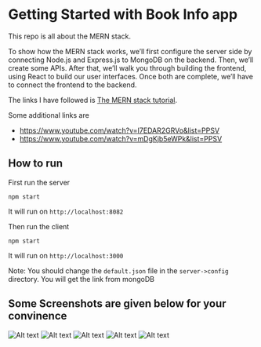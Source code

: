 # Getting Started with Book Info app

This repo is all about the MERN stack. 

To show how the MERN stack works, we’ll first configure the server side by connecting Node.js and Express.js to MongoDB on the backend. Then, we’ll create some APIs. After that, we’ll walk you through building the frontend, using React to build our user interfaces. Once both are complete, we’ll have to connect the frontend to the backend.

The links I have followed is [The MERN stack tutorial](https://blog.logrocket.com/mern-stack-tutorial/).

Some additional links are 
- https://www.youtube.com/watch?v=I7EDAR2GRVo&list=PPSV
- https://www.youtube.com/watch?v=mDgKjb5eWPk&list=PPSV




## How to run

First run the server
``` 
npm start
```
It will run on `http://localhost:8082`

Then run the client
```
npm start
```
It will run on `http://localhost:3000`

Note: You should change the `default.json` file in the `server->config` directory. You will get the link from mongoDB


## Some Screenshots are given below for your convinence

![Alt text](https://github.com/NaheedRayan/book_info_mern_app/blob/main/1.png)
![Alt text](https://github.com/NaheedRayan/book_info_mern_app/blob/main/2.png)
![Alt text](https://github.com/NaheedRayan/book_info_mern_app/blob/main/3.png)
![Alt text](https://github.com/NaheedRayan/book_info_mern_app/blob/main/4.png)
![Alt text](https://github.com/NaheedRayan/book_info_mern_app/blob/main/5.png)

